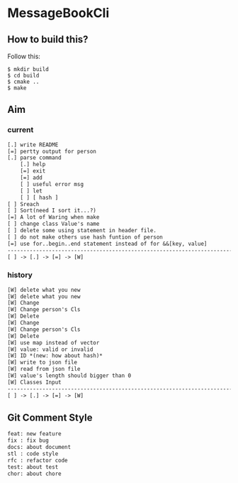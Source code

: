 MessageBookCli
==============

How to build this?
------------------

Follow this:

``` shell
$ mkdir build
$ cd build
$ cmake ..
$ make
```

Aim
---

### current

``` txt
[.] write README
[=] pertty output for person
[.] parse command
    [.] help
    [=] exit
    [=] add
    [ ] useful error msg
    [ ] let
    [ ] [ hash ]
[ ] Sreach
[ ] Sort(need I sort it...?)
[=] A lot of Waring when make
[ ] change class Value's name
[ ] delete some using statement in header file.
[ ] do not make others use hash funtion of person
[=] use for..begin..end statement instead of for &&[key, value]
-------------------------------------------------------------------------------
[ ] -> [.] -> [=] -> [W]
```

### history

``` txt
[W] delete what you new
[W] delete what you new
[W] Change
[W] Change person's Cls
[W] Delete
[W] Change
[W] Change person's Cls
[W] Delete
[W] use map instead of vector
[W] value: valid or invalid
[W] ID *(new: how about hash)*
[W] write to json file
[W] read from json file
[W] value's length should bigger than 0
[W] Classes Input
-------------------------------------------------------------------------------
[ ] -> [.] -> [=] -> [W]
```

Git Comment Style
-----------------

``` txt
feat: new feature
fix : fix bug
docs: about document
stl : code style
rfc : refactor code
test: about test
chor: about chore
```
